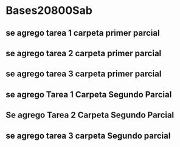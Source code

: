 # Bases20800Sab

## se agrego tarea 1 carpeta primer parcial 
## se agrego tarea 2 carpeta primer parcial 
## se agrego tarea 3 carpeta primer parcial
## se agrego Tarea 1 Carpeta Segundo Parcial 
## Se agrego Tarea 2 Carpeta Segundo Parcial 
## se agrego tarea 3 carpeta Segundo parcial